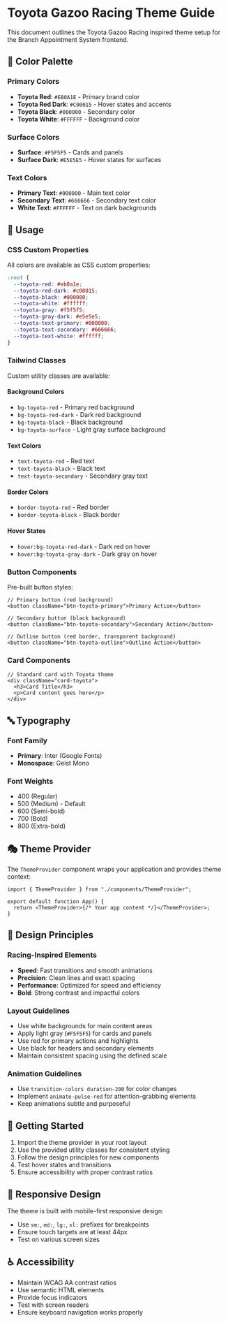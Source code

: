 # Toyota Gazoo Racing Theme Guide

This document outlines the Toyota Gazoo Racing inspired theme setup for the Branch Appointment System frontend.

## 🎨 Color Palette

### Primary Colors

- **Toyota Red**: `#EB0A1E` - Primary brand color
- **Toyota Red Dark**: `#C00015` - Hover states and accents
- **Toyota Black**: `#000000` - Secondary color
- **Toyota White**: `#FFFFFF` - Background color

### Surface Colors

- **Surface**: `#F5F5F5` - Cards and panels
- **Surface Dark**: `#E5E5E5` - Hover states for surfaces

### Text Colors

- **Primary Text**: `#000000` - Main text color
- **Secondary Text**: `#666666` - Secondary text color
- **White Text**: `#FFFFFF` - Text on dark backgrounds

## 🎯 Usage

### CSS Custom Properties

All colors are available as CSS custom properties:

```css
:root {
  --toyota-red: #eb0a1e;
  --toyota-red-dark: #c00015;
  --toyota-black: #000000;
  --toyota-white: #ffffff;
  --toyota-gray: #f5f5f5;
  --toyota-gray-dark: #e5e5e5;
  --toyota-text-primary: #000000;
  --toyota-text-secondary: #666666;
  --toyota-text-white: #ffffff;
}
```

### Tailwind Classes

Custom utility classes are available:

#### Background Colors

- `bg-toyota-red` - Primary red background
- `bg-toyota-red-dark` - Dark red background
- `bg-toyota-black` - Black background
- `bg-toyota-surface` - Light gray surface background

#### Text Colors

- `text-toyota-red` - Red text
- `text-toyota-black` - Black text
- `text-toyota-secondary` - Secondary gray text

#### Border Colors

- `border-toyota-red` - Red border
- `border-toyota-black` - Black border

#### Hover States

- `hover:bg-toyota-red-dark` - Dark red on hover
- `hover:bg-toyota-gray-dark` - Dark gray on hover

### Button Components

Pre-built button styles:

```tsx
// Primary button (red background)
<button className="btn-toyota-primary">Primary Action</button>

// Secondary button (black background)
<button className="btn-toyota-secondary">Secondary Action</button>

// Outline button (red border, transparent background)
<button className="btn-toyota-outline">Outline Action</button>
```

### Card Components

```tsx
// Standard card with Toyota theme
<div className="card-toyota">
  <h3>Card Title</h3>
  <p>Card content goes here</p>
</div>
```

## 🔤 Typography

### Font Family

- **Primary**: Inter (Google Fonts)
- **Monospace**: Geist Mono

### Font Weights

- 400 (Regular)
- 500 (Medium) - Default
- 600 (Semi-bold)
- 700 (Bold)
- 800 (Extra-bold)

## 🎭 Theme Provider

The `ThemeProvider` component wraps your application and provides theme context:

```tsx
import { ThemeProvider } from "./components/ThemeProvider";

export default function App() {
  return <ThemeProvider>{/* Your app content */}</ThemeProvider>;
}
```

## 🎨 Design Principles

### Racing-Inspired Elements

- **Speed**: Fast transitions and smooth animations
- **Precision**: Clean lines and exact spacing
- **Performance**: Optimized for speed and efficiency
- **Bold**: Strong contrast and impactful colors

### Layout Guidelines

- Use white backgrounds for main content areas
- Apply light gray (`#F5F5F5`) for cards and panels
- Use red for primary actions and highlights
- Use black for headers and secondary elements
- Maintain consistent spacing using the defined scale

### Animation Guidelines

- Use `transition-colors duration-200` for color changes
- Implement `animate-pulse-red` for attention-grabbing elements
- Keep animations subtle and purposeful

## 🚀 Getting Started

1. Import the theme provider in your root layout
2. Use the provided utility classes for consistent styling
3. Follow the design principles for new components
4. Test hover states and transitions
5. Ensure accessibility with proper contrast ratios

## 📱 Responsive Design

The theme is built with mobile-first responsive design:

- Use `sm:`, `md:`, `lg:`, `xl:` prefixes for breakpoints
- Ensure touch targets are at least 44px
- Test on various screen sizes

## ♿ Accessibility

- Maintain WCAG AA contrast ratios
- Use semantic HTML elements
- Provide focus indicators
- Test with screen readers
- Ensure keyboard navigation works properly

